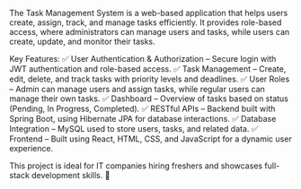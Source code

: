 The Task Management System is a web-based application that helps users create, assign, track, and manage tasks efficiently. It provides role-based access, where administrators can manage users and tasks, while users can create, update, and monitor their tasks.

Key Features:
✅ User Authentication & Authorization – Secure login with JWT authentication and role-based access.
✅ Task Management – Create, edit, delete, and track tasks with priority levels and deadlines.
✅ User Roles – Admin can manage users and assign tasks, while regular users can manage their own tasks.
✅ Dashboard – Overview of tasks based on status (Pending, In Progress, Completed).
✅ RESTful APIs – Backend built with Spring Boot, using Hibernate JPA for database interactions.
✅ Database Integration – MySQL used to store users, tasks, and related data.
✅ Frontend – Built using React, HTML, CSS, and JavaScript for a dynamic user experience.

This project is ideal for IT companies hiring freshers and showcases full-stack development skills. 🚀
